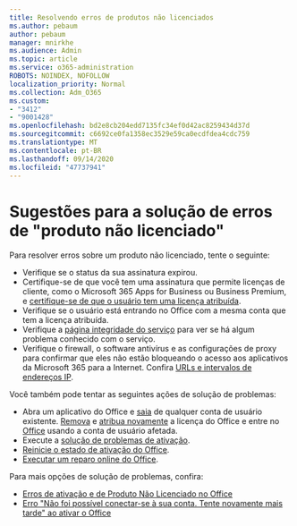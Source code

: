 ```yaml
---
title: Resolvendo erros de produtos não licenciados
ms.author: pebaum
author: pebaum
manager: mnirkhe
ms.audience: Admin
ms.topic: article
ms.service: o365-administration
ROBOTS: NOINDEX, NOFOLLOW
localization_priority: Normal
ms.collection: Adm_O365
ms.custom:
- "3412"
- "9001428"
ms.openlocfilehash: bd2e8cb204edd7135fc34ef0d42ac8259434d37d
ms.sourcegitcommit: c6692ce0fa1358ec3529e59ca0ecdfdea4cdc759
ms.translationtype: MT
ms.contentlocale: pt-BR
ms.lasthandoff: 09/14/2020
ms.locfileid: "47737941"
---
```

# <a name="suggestions-for-solving-unlicensed-product-errors"></a>Sugestões para a solução de erros de "produto não licenciado"

Para resolver erros sobre um produto não licenciado, tente o seguinte:

- Verifique se o status da sua assinatura expirou.
- Certifique-se de que você tem uma assinatura que permite licenças de cliente, como o Microsoft 365 Apps for Business ou Business Premium, e [certifique-se de que o usuário tem uma licença atribuída](https://docs.microsoft.com/microsoft-365/admin/add-users/add-users). 
- Verifique se o usuário está entrando no Office com a mesma conta que tem a licença atribuída.
- Verifique a [página integridade do serviço](https://docs.microsoft.com/office365/enterprise/view-service-health) para ver se há algum problema conhecido com o serviço.
- Verifique o firewall, o software antivírus e as configurações de proxy para confirmar que eles não estão bloqueando o acesso aos aplicativos da Microsoft 365 para a Internet. Confira [URLs e intervalos de endereços IP](https://docs.microsoft.com/office365/enterprise/urls-and-ip-address-ranges).

Você também pode tentar as seguintes ações de solução de problemas: 

- Abra um aplicativo do Office e [saia](https://support.office.com/article/5a20dc11-47e9-4b6f-945d-478cb6d92071) de qualquer conta de usuário existente. [Remova](https://docs.microsoft.com/microsoft-365/admin/manage/remove-licenses-from-users) e [atribua novamente](https://docs.microsoft.com/microsoft-365/admin/manage/assign-licenses-to-users) a licença do Office e entre no [Office](https://support.office.com/article/628ea040-f265-49de-b986-be09c3ebf8a9) usando a conta de usuário afetada.
- Execute a [solução de problemas de ativação](https://aka.ms/SARA-OfficeActivation-Alchemy).
- [Reinicie o estado de ativação do Office](https://docs.microsoft.com/office365/troubleshoot/activation/reset-office-365-proplus-activation-state). 
- [Executar um reparo online do Office](https://support.office.com/Article/7821d4b6-7c1d-4205-aa0e-a6b40c5bb88b).

Para mais opções de solução de problemas, confira: 

- [Erros de ativação e de Produto Não Licenciado no Office](https://support.office.com/Article/0d23d3c0-c19c-4b2f-9845-5344fedc4380)
- [Erro "Não foi possível conectar-se à sua conta. Tente novamente mais tarde" ao ativar o Office](https://docs.microsoft.com/office/troubleshoot/activation-installation/issue-when-activate-office-from-office-365)